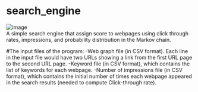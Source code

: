 # search_engine
![image](https://user-images.githubusercontent.com/98807490/209160138-b7a09279-dde0-4527-ac75-7c5db501e613.png)<br>
A simple search engine that assign score to webpages using click through rates, impressions, and probability distribution in the Markov chain.

#The input files of the program:
-Web graph file (in CSV format). Each line in the input file would have two URLs showing a link from the first URL page to the second URL page. 
-Keyword file (in CSV format), which contains the list of keywords for each webpage. 
-Number of impressions file (in CSV format), which contains the initial number of times each webpage appeared in the search results (needed to compute Click-through rate). 
